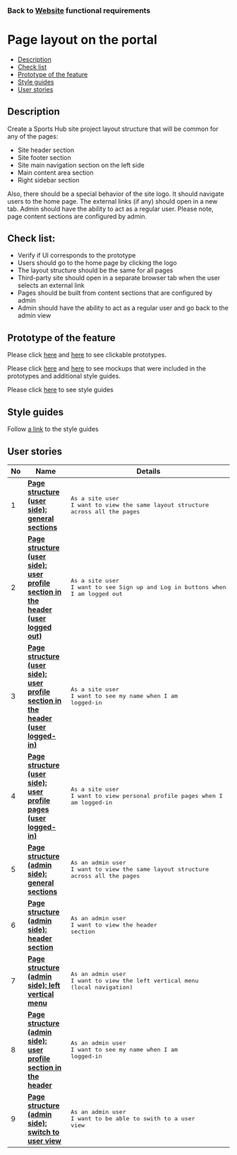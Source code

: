 ### Back to [Website](/sports_hub_portal/web_application_features/web_application_features_list/) functional requirements

# Page layout on the portal

- [Description](#description)
- [Check list](#check-list)
- [Prototype of the feature](#prototype-of-the-feature)
- [Style guides](#style-guides)
- [User stories](#user-stories)

## Description

Create a Sports Hub site project layout structure that will be common for any of the pages:
  - Site header section
  - Site footer section
  - Site main navigation section on the left side
  - Main content area section
  - Right sidebar section

Also, there should be a special behavior of the site logo. It should navigate users to the home page. The external links (if any) should open in a new tab. Admin should have the ability to act as a regular user.
Please note, page content sections are configured by admin.

## Check list:

  - Verify if UI corresponds to the prototype
  - Users should go to the home page by clicking the logo
  - The layout structure should be the same for all pages
  - Third-party site should open in a separate browser tab when the user selects an external link
  - Pages should be built from content sections that are configured by admin
  - Admin should have the ability to act as a regular user and go back to the admin view

## Prototype of the feature

Please click [here](https://www.figma.com/proto/JVDTph8VY9Ye7kz8BTDxhJ/1-Sport-News-General-Prototype?node-id=0%3A1586&viewport=-381%2C678%2C0.1179991066455841&scaling=min-zoom) and [here](https://www.figma.com/proto/JVDTph8VY9Ye7kz8BTDxhJ/1-Sport-News-General-Prototype?node-id=0%3A2&viewport=454%2C441%2C0.038604091852903366&scaling=min-zoom) to see clickable prototypes.

Please click [here](https://www.figma.com/file/JVDTph8VY9Ye7kz8BTDxhJ/1-Sport-News-General-Prototype?node-id=0%3A1) and [here](https://www.figma.com/file/JVDTph8VY9Ye7kz8BTDxhJ/1-Sport-News-General-Prototype?node-id=0%3A1073) to see mockups that were included in the prototypes and additional style guides.

Please click [here](https://www.figma.com/proto/0zkkf5WC77OSpvyD6YXpFE/Style-guides?page-id=0%3A1&node-id=54%3A6358&viewport=266%2C48%2C0.54&scaling=min-zoom&starting-point-node-id=19%3A5368) to see style guides

## Style guides

Follow [a link](https://www.figma.com/proto/0zkkf5WC77OSpvyD6YXpFE/Style-guides?page-id=0%3A1&node-id=19%3A5368&viewport=266%2C48%2C0.54&scaling=min-zoom&starting-point-node-id=19%3A5368) to the style guides

## User stories

No           |      Name     |   Details
------------ | ------------- | -------------
1 |[**Page structure (user side): general sections**](/sports_hub_portal/web_application_features/project_layout/user_stories/user_side_general_page_structure)|<pre>As a site user<br>I want to view the same layout structure across all the pages</pre>
2 |[**Page structure (user side): user profile section in the header (user logged out)**](/sports_hub_portal/web_application_features/project_layout/user_stories/user_side_user_profile_section_logged_out_user)|<pre>As a site user<br>I want to see Sign up and Log in buttons when I am logged out</pre>
3 |[**Page structure (user side): user profile section in the header (user logged-in)**](/sports_hub_portal/web_application_features/project_layout/user_stories/user_side_user_profile_section_logged_in_user)|<pre>As a site user<br>I want to see my name when I am logged-in</pre>
4 |[**Page structure (user side): user profile pages (user logged-in)**](/sports_hub_portal/web_application_features/project_layout/user_stories/user_side_user_profile_empty_pages)|<pre>As a site user<br>I want to view personal profile pages when I am logged-in</pre>
5 |[**Page structure (admin side): general sections**](/sports_hub_portal/web_application_features/project_layout/user_stories/admin_side_general_page_structure)|<pre>As an admin user<br>I want to view the same layout structure across all the pages</pre>
6 |[**Page structure (admin side): header section**](/sports_hub_portal/web_application_features/project_layout/user_stories/admin_side_page_structure_header)|<pre>As an admin user<br>I want to view the header section</pre>
7 |[**Page structure (admin side): left vertical menu**](/sports_hub_portal/web_application_features/project_layout/user_stories/admin_side_left_vertical_menu)|<pre>As an admin user<br>I want to view the left vertical menu (local navigation)</pre>
8 |[**Page structure (admin side): user profile section in the header**](/sports_hub_portal/web_application_features/project_layout/user_stories/admin_side_user_profile_header_section)|<pre>As an admin user<br>I want to see my name when I am logged-in</pre>
9 |[**Page structure (admin side): switch to user view**](/sports_hub_portal/web_application_features/project_layout/user_stories/admin_side_switch_to_user_view)|<pre>As an admin user<br>I want to be able to swith to a user view</pre>
